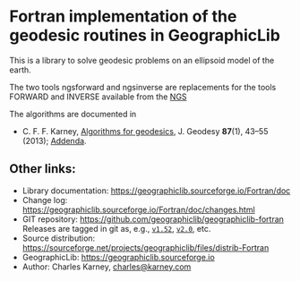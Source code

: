 # Fortran implementation of the geodesic routines in GeographicLib

This is a library to solve geodesic problems on an ellipsoid model of
the earth.

The two tools ngsforward and ngsinverse are replacements for the tools
FORWARD and INVERSE available from the
[NGS](http://www.ngs.noaa.gov/PC_PROD/Inv_Fwd/)

The algorithms are documented in

* C. F. F. Karney,
  [Algorithms for geodesics](https://doi.org/10.1007/s00190-012-0578-z),
  J. Geodesy **87**(1), 43–55 (2013);
  [Addenda](https://geographiclib.sourceforge.io/geod-addenda.html).

## Other links:

* Library documentation: https://geographiclib.sourceforge.io/Fortran/doc
* Change log: https://geographiclib.sourceforge.io/Fortran/doc/changes.html
* GIT repository: https://github.com/geographiclib/geographiclib-fortran
  Releases are tagged in git as, e.g., [`v1.52`](../../tree/v1.52),
  [`v2.0`](../../tree/v2.0), etc.
* Source distribution:
  https://sourceforge.net/projects/geographiclib/files/distrib-Fortran
* GeographicLib: https://geographiclib.sourceforge.io
* Author: Charles Karney, <charles@karney.com>
